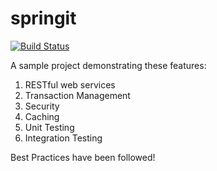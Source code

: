 # springit

[![Build Status](https://travis-ci.org/erobic/springit.svg?branch=master)](https://travis-ci.org/erobic/springit)

A sample project demonstrating these features:

1. RESTful web services
2. Transaction Management
3. Security
4. Caching
5. Unit Testing
6. Integration Testing

Best Practices have been followed!


